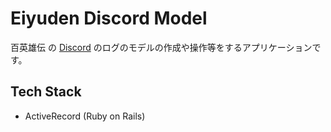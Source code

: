# Eiyuden Discord Model
百英雄伝 の [Discord](discord.gg/eiyuden) のログのモデルの作成や操作等をするアプリケーションです。

## Tech Stack
- ActiveRecord (Ruby on Rails)

